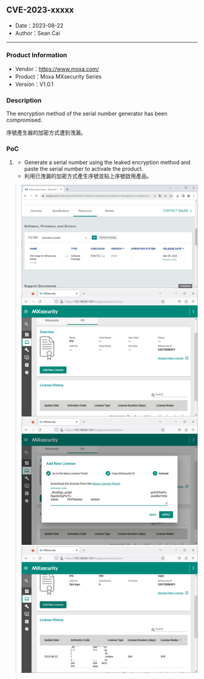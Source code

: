 ## CVE-2023-xxxxx

- Date：2023-08-22
- Author：Sean Cai

---

### Product Information

- Vendor：https://www.moxa.com/
- Product：Moxa MXsecurity Series
- Version：V1.0.1

### Description

The encryption method of the serial number generator has been compromised.

序號產生器的加密方式遭到洩漏。

### PoC

1.
    * Generate a serial number using the leaked encryption method and paste the serial number to activate the product.
    * 利用已洩漏的加密方式產生序號並貼上序號啟用產品。

> ![](./images/1.png)
> ![](./images/4.png)
> ![](./images/5.png)
> ![](./images/6.png)
